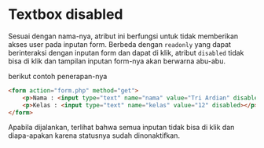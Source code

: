 # Textbox disabled

Sesuai dengan nama-nya, atribut ini berfungsi untuk tidak memberikan akses user pada inputan form. Berbeda dengan `readonly` yang dapat berinteraksi dengan inputan form dan dapat di klik, atribut `disabled` tidak bisa di klik dan tampilan inputan form-nya akan berwarna abu-abu.

berikut contoh penerapan-nya

```html
<form action="form.php" method="get">
    <p>Nama : <input type="text" name="nama" value="Tri Ardian" disabled></p>
    <p>Kelas : <input type="text" name="kelas" value="12" disabled></p>
</form>
```

Apabila dijalankan, terlihat bahwa semua inputan tidak bisa di klik dan diapa-apakan karena statusnya sudah dinonaktifkan.